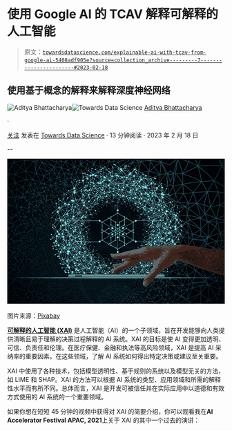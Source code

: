 # 使用 Google AI 的 TCAV 解释可解释的人工智能

> 原文：[`towardsdatascience.com/explainable-ai-with-tcav-from-google-ai-5408adf905e?source=collection_archive---------7-----------------------#2023-02-18`](https://towardsdatascience.com/explainable-ai-with-tcav-from-google-ai-5408adf905e?source=collection_archive---------7-----------------------#2023-02-18)

## 使用基于概念的解释来解释深度神经网络

[](https://adib0073.medium.com/?source=post_page-----5408adf905e--------------------------------)![Aditya Bhattacharya](https://adib0073.medium.com/?source=post_page-----5408adf905e--------------------------------)[](https://towardsdatascience.com/?source=post_page-----5408adf905e--------------------------------)![Towards Data Science](https://towardsdatascience.com/?source=post_page-----5408adf905e--------------------------------) [Aditya Bhattacharya](https://adib0073.medium.com/?source=post_page-----5408adf905e--------------------------------)

·

[关注](https://medium.com/m/signin?actionUrl=https%3A%2F%2Fmedium.com%2F_%2Fsubscribe%2Fuser%2F4bb294d0fe6b&operation=register&redirect=https%3A%2F%2Ftowardsdatascience.com%2Fexplainable-ai-with-tcav-from-google-ai-5408adf905e&user=Aditya+Bhattacharya&userId=4bb294d0fe6b&source=post_page-4bb294d0fe6b----5408adf905e---------------------post_header-----------) 发表在 [Towards Data Science](https://towardsdatascience.com/?source=post_page-----5408adf905e--------------------------------) · 13 分钟阅读 · 2023 年 2 月 18 日 [](https://medium.com/m/signin?actionUrl=https%3A%2F%2Fmedium.com%2F_%2Fvote%2Ftowards-data-science%2F5408adf905e&operation=register&redirect=https%3A%2F%2Ftowardsdatascience.com%2Fexplainable-ai-with-tcav-from-google-ai-5408adf905e&user=Aditya+Bhattacharya&userId=4bb294d0fe6b&source=-----5408adf905e---------------------clap_footer-----------)

--

[](https://medium.com/m/signin?actionUrl=https%3A%2F%2Fmedium.com%2F_%2Fbookmark%2Fp%2F5408adf905e&operation=register&redirect=https%3A%2F%2Ftowardsdatascience.com%2Fexplainable-ai-with-tcav-from-google-ai-5408adf905e&source=-----5408adf905e---------------------bookmark_footer-----------)![](img/08876ebee32ea4c27b44a794161d9bab.png)

图片来源：[Pixabay](https://pixabay.com/illustrations/tick-tock-tiktok-network-computer-7730760/)

[**可解释的人工智能 (XAI)**](https://amzn.to/3cY4c2h) 是人工智能（AI）的一个子领域，旨在开发能够向人类提供清晰且易于理解的决策过程解释的 AI 系统。XAI 的目标是使 AI 变得更加透明、可信、负责任和伦理。在医疗保健、金融和执法等高风险领域，XAI 是提高 AI 采纳率的重要因素。在这些领域，了解 AI 系统如何得出特定决策或建议至关重要。

XAI 中使用了各种技术，包括模型透明性、基于规则的系统以及模型无关的方法，如 LIME 和 SHAP。XAI 的方法可以根据 AI 系统的类型、应用领域和所需的解释性水平而有所不同。总体而言，XAI 是开发可被信任并在实际应用中以道德和有效方式使用的 AI 系统的一个重要领域。

如果你想在短短 45 分钟的视频中获得对 XAI 的简要介绍，你可以观看我在**AI Accelerator Festival APAC, 2021**上关于 XAI 的其中一个过去的演讲：
